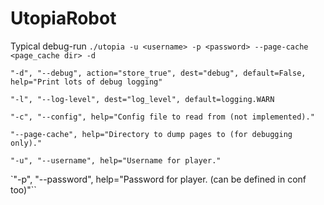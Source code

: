 UtopiaRobot
===========
Typical debug-run
`./utopia -u <username> -p <password> --page-cache <page_cache dir> -d`

`"-d", "--debug", action="store_true", dest="debug", default=False, help="Print lots of debug logging"`

`"-l", "--log-level", dest="log_level", default=logging.WARN`

`"-c", "--config", help="Config file to read from (not implemented)."`

`"--page-cache", help="Directory to dump pages to (for debugging only)."`

`"-u", "--username", help="Username for player."`

`"-p", "--password", help="Password for player. (can be defined in conf too)"``
